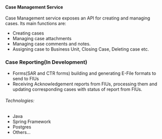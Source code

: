 #### Case Management Service
Case Management service exposes an API for creating and managing cases. Its main functions are:
- Creating cases
- Managing case attachments
- Managing case comments and notes.
- Assigning case to Business Unit, Closing Case, Deleting case etc.

### Case Reporting(In Development)
- Forms(SAR and CTR forms) building and generating E-File formats to send to FIUs
- Receiving Acknowledgement reports from FIUs, processing them and updating corresponding cases with status of report
 from FIUs.

###### Technologies:
- Java
- Spring Framework
- Postgres
- Others...